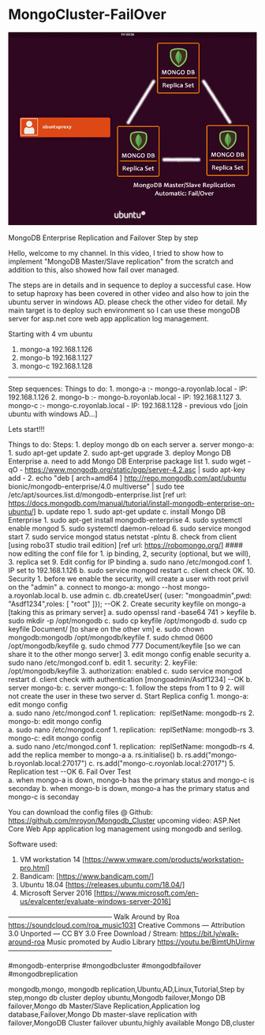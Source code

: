 # MongoCluster-FailOver

<img src="MongoCluster copy.png" />



MongoDB Enterprise Replication and Failover Step by step

Hello, welcome to my channel. In this video, I tried to show how to implement "MongoDB Master/Slave replication" from the scratch and addition to this, also showed how fail over managed.

The steps are in details and in sequence to deploy a successful case.  How to setup haproxy has been covered in other video and also how to join the ubuntu server in windows AD. please check the other video for detail. 
My main target is to deploy such environment so I can use these mongoDB server for asp.net core web app application log management.

Starting with 4 vm ubuntu 
 1. mongo-a 192.168.1.126
 2. mongo-b 192.168.1.127
 3. mongo-c 192.168.1.128
  ---------------------------------------------------
 Step sequences:
Things to do:
     1. mongo-a :- mongo-a.royonlab.local - IP: 192.168.1.126
	2. mongo-b :- mongo-b.royonlab.local - IP: 192.168.1.127
	3. mongo-c :- mongo-c.royonlab.local - IP: 192.168.1.128 - previous vdo [join ubuntu with windows AD...]
	
Lets start!!!

Things to do:
Steps:
		1. deploy mongo db on each server
			a. server mongo-a: 
				1. sudo apt-get update
				2. sudo apt-get upgrade
				3. deploy Mongo DB Enterprise
					a. need to add Mongo DB Enterprise package list
						1. sudo wget -qO - https://www.mongodb.org/static/pgp/server-4.2.asc | sudo apt-key add - 
						2. echo "deb [ arch=amd64 ] http://repo.mongodb.com/apt/ubuntu bionic/mongodb-enterprise/4.0 multiverse" | sudo tee /etc/apt/sources.list.d/mongodb-enterprise.list
						[ref url: https://docs.mongodb.com/manual/tutorial/install-mongodb-enterprise-on-ubuntu/]
					b. update repo
						1. sudo apt-get update
					c. install Mongo DB Enterprise
						1. sudo apt-get install mongodb-enterprise
				4. sudo systemctl enable mongod
				5. sudo systemctl daemon-reload
				6. sudo service mongod start
				7. sudo service mongod status netstat -plntu
				8. check from client [using robo3T studio trail edition]
					[ref url: https://robomongo.org/]
				#### now editing the conf file for 1. ip binding, 2, security (optional, but we will), 3. replica set
				9. Edit config for IP binding
					a. sudo nano /etc/mongod.conf
						1. IP set to 192.168.1.126
					b. 	sudo service mongod restart
					c. client check OK.
				10. Security
					1. before we enable the security, will create a user with root privil on the "admin"
						a. connect to mongo-a: mongo --host mongo-a.royonlab.local
						b. use admin
						c. db.createUser( {user: "mongoadmin",pwd: "Asdf1234",roles: [ "root" ]}); --OK
					2. Create security keyfile on mongo-a [taking this as primary server]
						a. sudo openssl rand -base64 741 > keyfile
						b. sudo mkdir -p /opt/mongodb
						c. sudo cp keyfile /opt/mongodb
						d. sudo cp keyfile Document/ [to share on the other vm]
						e. sudo chown mongodb:mongodb /opt/mongodb/keyfile
						f. sudo chmod 0600 /opt/mongodb/keyfile
						g. sudo chmod 777 Document/keyfile [so we can share it to the other mongo server]
					3. edit mongo config enable security
						a. sudo nano /etc/mongod.conf
						b. edit
							1. security:
							2. keyFile: /opt/mongodb/keyfile
							3. authorization: enabled
						c. sudo service mongod restart
						d. client check with authentication [mongoadmin/Asdf1234] --OK
			b. server mongo-b: 
			c. server mongo-c: 
				1. follow the steps from 1 to 9
				2. will not create the user in these two server
			d. Start Replica config
				1. mongo-a: edit mongo config	
					a. sudo nano /etc/mongod.conf
						1. replication:  replSetName: mongodb-rs
				2. 	mongo-b: edit mongo config	
					a. sudo nano /etc/mongod.conf
						1. replication:  replSetName: mongodb-rs
				3. mongo-c: edit mongo config	
					a. sudo nano /etc/mongod.conf
						1. replication:  replSetName: mongodb-rs
				4. add the replica member to mongo-a
					a. rs.initialise()
					b. rs.add("mongo-b.royonlab.local:27017")
					c. rs.add("mongo-c.royonlab.local:27017")
				5. Replication test --OK
				6. Fail Over Test  
					a. when mongo-a is down, mongo-b has the primary status and mongo-c is seconday
					b. when mongo-b is down, mongo-a has the primary status and mongo-c is seconday
				

You can download the config files @
Github: https://github.com/mroyon/Mongodb_Cluster
upcoming video: ASP.Net Core Web App application log management using mongodb and serilog.

Software used:
1. VM workstation 14 [https://www.vmware.com/products/workstation-pro.html]
2. Bandicam: [https://www.bandicam.com/]
3. Ubuntu 18.04 [https://releases.ubuntu.com/18.04/]
4. Microsoft Server 2016 [https://www.microsoft.com/en-us/evalcenter/evaluate-windows-server-2016]

––––––––––––––––––––––––––––––
Walk Around by Roa https://soundcloud.com/roa_music1031
Creative Commons — Attribution 3.0 Unported — CC BY 3.0
Free Download / Stream: https://bit.ly/walk-around-roa
Music promoted by Audio Library https://youtu.be/BimtUhUirnw
––––––––––––––––––––––––––––––


#mongodb-enterprise
#mongodbcluster
#mongodbfailover
#mongodbreplication


mongodb,mongo, mongodb replication,Ubuntu,AD,Linux,Tutorial,Step by step,mongo db cluster deploy ubuntu,Mongodb failover,Mongo DB failover,Mongo db Master/Slave Replication,Application log database,Failover,Mongo Db master-slave replication with failover,MongoDB Cluster failover ubuntu,highly available Mongo DB,cluster
